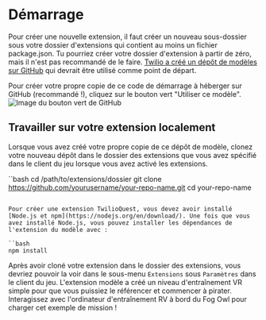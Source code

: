 # Démarrage

Pour créer une nouvelle extension, il faut créer un nouveau sous-dossier sous votre dossier d'extensions qui contient au moins un fichier package.json. Tu pourriez créer votre dossier d'extension à partir de zéro, mais il n'est pas recommandé de le faire. [Twilio a créé un dépôt de modèles sur GitHub](https://github.com/TwilioQuest/twilioquest-extension-template) qui devrait être utilisé comme point de départ.

Pour créer votre propre copie de ce code de démarrage à héberger sur GitHub (recommandé !), cliquez sur le bouton vert "Utiliser ce modèle".
![Image du bouton vert de GitHub](https://twilioquest.github.io/extension-docs/assets/img/use_template.55838478.png)

## Travailler sur votre extension localement

Lorsque vous avez créé votre propre copie de ce dépôt de modèle, clonez votre nouveau dépôt dans le dossier des extensions que vous avez spécifié dans le client du jeu lorsque vous avez activé les extensions.

``bash
cd /path/to/extensions/dossier
git clone https://github.com/yourusername/your-repo-name.git
cd your-repo-name
```

Pour créer une extension TwilioQuest, vous devez avoir installé [Node.js et npm](https://nodejs.org/en/download/). Une fois que vous avez installé Node.js, vous pouvez installer les dépendances de l'extension du modèle avec :

``bash
npm install
```

Après avoir cloné votre extension dans le dossier des extensions, vous devriez pouvoir la voir dans le sous-menu `Extensions` sous `Paramètres` dans le client du jeu.
L'extension modèle a créé un niveau d'entraînement VR simple pour que vous puissiez le référencer et commencer à pirater. Interagissez avec l'ordinateur d'entraînement RV à bord du Fog Owl pour charger cet exemple de mission !
